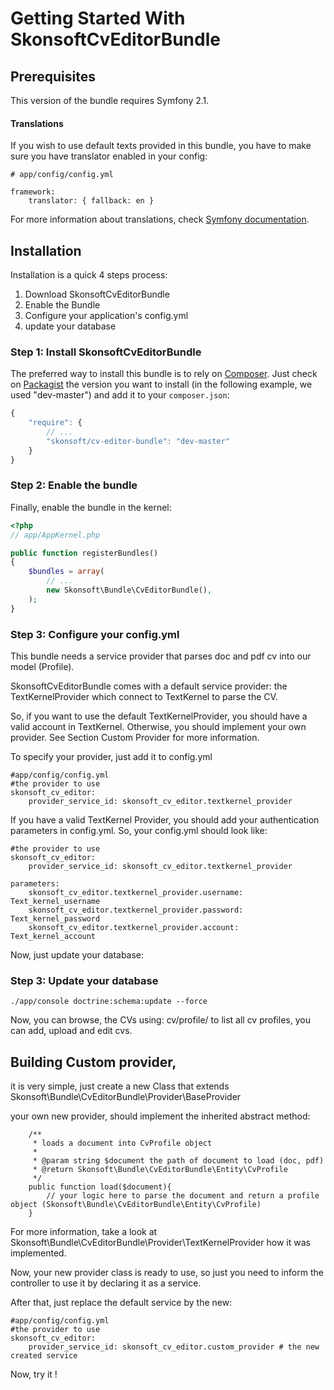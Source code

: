 Getting Started With SkonsoftCvEditorBundle
=========================================

## Prerequisites

This version of the bundle requires Symfony 2.1.

#### Translations

If you wish to use default texts provided in this bundle, you have to make sure you have translator enabled in your config:

    # app/config/config.yml

    framework:
        translator: { fallback: en }

For more information about translations, check [Symfony documentation](http://symfony.com/doc/current/book/translation.html).

## Installation

Installation is a quick 4 steps process:

1. Download SkonsoftCvEditorBundle
2. Enable the Bundle
3. Configure your application's config.yml
4. update your database

### Step 1: Install SkonsoftCvEditorBundle

The preferred way to install this bundle is to rely on [Composer](http://getcomposer.org).
Just check on [Packagist](http://packagist.org/packages/friendsofsymfony/oauth-server-bundle) the version you want to install (in the following example, we used "dev-master") and add it to your `composer.json`:

``` js
{
    "require": {
        // ...
        "skonsoft/cv-editor-bundle": "dev-master"
    }
}
```

### Step 2: Enable the bundle

Finally, enable the bundle in the kernel:

``` php
<?php
// app/AppKernel.php

public function registerBundles()
{
    $bundles = array(
        // ...
        new Skonsoft\Bundle\CvEditorBundle(),
    );
}
```
### Step 3: Configure your config.yml

This bundle needs a service provider that parses doc and pdf cv into our model (Profile).

SkonsoftCvEditorBundle comes with a default service provider: the TextKernelProvider which connect to TextKernel to parse the CV.

So, if you want to use the default TextKernelProvider, you should have a valid account in TextKernel. Otherwise, you should implement your own
provider. See Section Custom Provider for more information.

To specify your provider, just add it to config.yml

```
#app/config/config.yml
#the provider to use
skonsoft_cv_editor:
    provider_service_id: skonsoft_cv_editor.textkernel_provider
```

If you have a valid TextKernel Provider, you should add your authentication parameters in config.yml. So, your config.yml should look like:
```
#the provider to use
skonsoft_cv_editor:
    provider_service_id: skonsoft_cv_editor.textkernel_provider
    
parameters:
    skonsoft_cv_editor.textkernel_provider.username: Text_kernel_username
    skonsoft_cv_editor.textkernel_provider.password: Text_kernel_password
    skonsoft_cv_editor.textkernel_provider.account:  Text_kernel_account
```

Now, just update your database:

### Step 3: Update your database

```
./app/console doctrine:schema:update --force
```

Now, you can browse, the CVs using: cv/profile/ to list all cv profiles, you can add, upload and edit cvs.

## Building Custom provider,

it is very simple, just create a new Class that extends Skonsoft\Bundle\CvEditorBundle\Provider\BaseProvider

your own new provider, should implement the inherited abstract method: 
```
    /**
     * loads a document into CvProfile object
     * 
     * @param string $document the path of document to load (doc, pdf)
     * @return Skonsoft\Bundle\CvEditorBundle\Entity\CvProfile
     */
    public function load($document){
        // your logic here to parse the document and return a profile object (Skonsoft\Bundle\CvEditorBundle\Entity\CvProfile)
    }
```

For more information, take a look at Skonsoft\Bundle\CvEditorBundle\Provider\TextKernelProvider how it was implemented.

Now, your new provider class is ready to use, so just you need to inform the controller to use it by declaring it as a service.

After that, just replace the default service by the new:

```
#app/config/config.yml
#the provider to use
skonsoft_cv_editor:
    provider_service_id: skonsoft_cv_editor.custom_provider # the new created service 
```

Now, try it !
